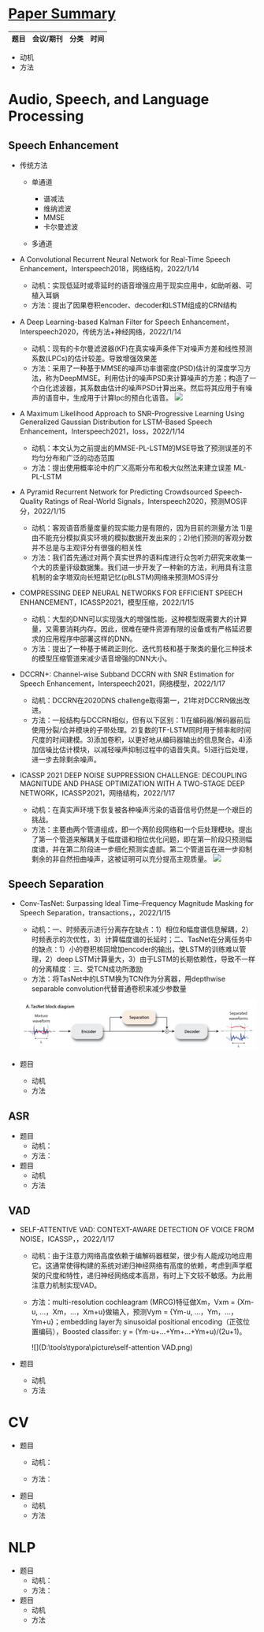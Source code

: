 # [Paper Summary](https://github.com/FeiF-i/Record)

| 题目 | 会议/期刊 | 分类 | 时间 |
| :--- | ------ | ---- | ---- |

* 动机
* 方法

# Audio, Speech, and Language Processing
##  Speech Enhancement

- 传统方法

  - 单通道

    - 谱减法
    - 维纳滤波
    - MMSE
    - 卡尔曼滤波

  - 多通道
  
-  A Convolutional Recurrent Neural Network for Real-Time Speech Enhancement，Interspeech2018，网络结构，2022/1/14
	-  动机：实现低延时或零延时的语音增强应用于现实应用中，如助听器、可植入耳蜗
	-  方法：提出了因果卷积encoder、decoder和LSTM组成的CRN结构
	
- A Deep Learning-based Kalman Filter for Speech Enhancement，Interspeech2020，传统方法+神经网络，2022/1/14
	- 动机：现有的卡尔曼滤波器(KF)在真实噪声条件下对噪声方差和线性预测系数(LPCs)的估计较差。导致增强效果差
	- 方法：采用了一种基于MMSE的噪声功率谱密度(PSD)估计的深度学习方法，称为DeepMMSE。利用估计的噪声PSD来计算噪声的方差；构造了一个白化滤波器，其系数由估计的噪声PSD计算出来。然后将其应用于有噪声的语音中，生成用于计算lpc的预白化语音。
	  ![](D:\tools\typora\picture\image-20220114160310054.png)
	
-  A Maximum Likelihood Approach to SNR-Progressive Learning Using Generalized Gaussian Distribution for LSTM-Based Speech Enhancement，Interspeech2021，loss，2022/1/14
	- 动机：本文认为之前提出的MMSE-PL-LSTM的MSE导致了预测误差的不均匀分布和广泛的动态范围
	- 方法：提出使用概率论中的广义高斯分布和极大似然法来建立误差  ML-PL-LSTM
	
- A Pyramid Recurrent Network for Predicting Crowdsourced Speech-Quality Ratings of Real-World Signals，Interspeech2020，预测MOS评分，2022/1/15
	- 动机：客观语音质量度量的现实能力是有限的，因为目前的测量方法 1)是由不能充分模拟真实环境的模拟数据开发出来的；2)他们预测的客观分数并不总是与主观评分有很强的相关性
	- 方法：我们首先通过对两个真实世界的语料库进行众包听力研究来收集一个大的质量评级数据集。我们进一步开发了一种新的方法，利用具有注意机制的金字塔双向长短期记忆(pBLSTM)网络来预测MOS评分
	
- COMPRESSING DEEP NEURAL NETWORKS FOR EFFICIENT SPEECH ENHANCEMENT，ICASSP2021，模型压缩，2022/1/15
	- 动机：大型的DNN可以实现强大的增强性能，这种模型既需要大的计算量，又需要消耗内存。因此，很难在硬件资源有限的设备或有严格延迟要求的应用程序中部署这样的DNN。
	- 方法：提出了一种基于稀疏正则化、迭代剪枝和基于聚类的量化三种技术的模型压缩管道来减少语音增强的DNN大小。

-  DCCRN+: Channel-wise Subband DCCRN with SNR Estimation for Speech Enhancement，Interspeech2021，网络模型，2022/1/17

	- 动机：DCCRN在2020DNS challenge取得第一，21年对DCCRN做出改进。
	- 方法：一般结构与DCCRN相似，但有以下区别：1)在编码器/解码器前后使用分裂/合并模块的子带处理。2)复数的TF-LSTM同时用于频率和时间尺度的时间建模。3)添加卷积，以更好地从编码器输出的信息聚合。4)添加信噪比估计模块，以减轻噪声抑制过程中的语音失真。5)进行后处理，进一步去除剩余噪声。

-  ICASSP 2021 DEEP NOISE SUPPRESSION CHALLENGE: DECOUPLING MAGNITUDE AND PHASE OPTIMIZATION WITH A TWO-STAGE DEEP NETWORK，ICASSP2021，网络结构，2022/1/17

	- 动机：在真实声环境下恢复被各种噪声污染的语音信号仍然是一个艰巨的挑战。
	- 方法：主要由两个管道组成，即一个两阶段网络和一个后处理模块。提出了第一个管道来解耦关于幅度谱和相位优化问题，即在第一阶段只预测幅度谱，并在第二阶段进一步细化预测实虚部。第二个管道旨在进一步抑制剩余的非自然扭曲噪声，这被证明可以充分提高主观质量。
	![](D:\tools\typora\picture\image-20220117165253062.png)

## Speech Separation

- Conv-TasNet: Surpassing Ideal Time–Frequency Magnitude Masking for Speech Separation，transactions，，2022/1/15
  - 动机：一、时频表示进行分离存在缺点：1）相位和幅度谱信息解耦，2）时频表示的次优性，3）计算幅度谱的长延时；二、TasNet在分离任务中的缺点：1）小的卷积核回增加encoder的输出，使LSTM的训练难以管理，2）deep LSTM计算量大，3）由于LSTM的长期依赖性，导致不一样的分离精度：三、受TCN成功所激励

  * 方法：将TasNet中的LSTM换为TCN作为分离器，用depthwise separable convolution代替普通卷积来减少参数量

  ![](\picture\TasNet.png)
  
- 题目
	- 动机
	- 方法

## ASR

- 题目
	- 动机：
	- 方法：
- 题目
	- 动机
	- 方法
## VAD

- SELF-ATTENTIVE VAD: CONTEXT-AWARE DETECTION OF VOICE FROM NOISE，ICASSP，，2022/1/17
	- 动机：由于注意力网络高度依赖于编解码器框架，很少有人能成功地应用它。这通常使得构建的系统对递归神经网络有高度的依赖，考虑到声学框架的尺度和特性，递归神经网络成本高昂，有时上下文较不敏感。为此用注意力机制实现VAD。
	
	* 方法：multi-resolution cochleagram (MRCG)特征做Xm，Vxm = {Xm-u, ...，Xm，...，Xm+u}做输入，预测Vym = {Ym-u, ...，Ym，...，Ym+u}；embedding layer为 sinusoidal positional encoding（正弦位置编码），Boosted classifer: y = (Ym-u+...+Ym+...+Ym+u)/(2u+1)。
	
		![](D:\tools\typora\picture\self-attention VAD.png)
- 题目
	- 动机
	- 方法


# CV
- 题目
	- 动机：
	
	- 方法：
- 题目
	- 动机
	- 方法
# NLP
- 题目
	- 动机：
	- 方法：
- 题目
	- 动机
	- 方法